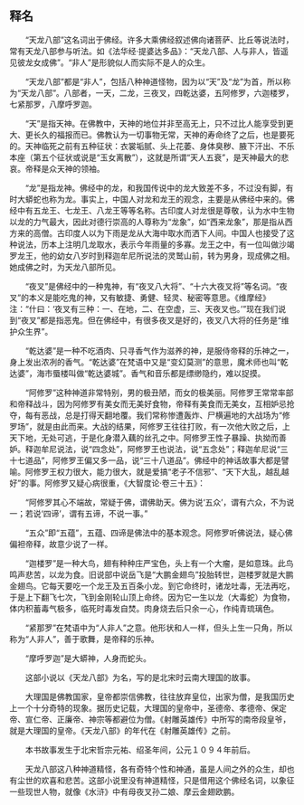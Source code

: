 ## 释名

　　“天龙八部”这名词出于佛经。许多大乘佛经叙述佛向诸菩萨、比丘等说法时，常有天龙八部参与听法。如《法华经·提婆达多品》：“天龙八部、人与非人，皆遥见彼龙女成佛”。“非人”是形貌似人而实际不是人的众生。

　　“天龙八部”都是“非人”，包括八种神道怪物，因为以“天”及“龙”为首，所以称为“天龙八部”。八部者，一天，二龙，三夜叉，四乾达婆，五阿修罗，六迦楼罗，七紧那罗，八摩呼罗迦。

　　“天”是指天神。在佛教中，天神的地位并非至高无上，只不过比人能享受到更大、更长久的福报而已。佛教认为一切事物无常，天神的寿命终了之后，也是要死的。天神临死之前有五种征状：衣裳垢腻、头上花萎、身体臭秽、腋下汗出、不乐本座（第五个征状或说是“玉女离散”），这就是所谓“天人五衰”，是天神最大的悲哀。帝释是众天神的领袖。

　　“龙”是指龙神。佛经中的龙，和我国传说中的龙大致差不多，不过没有脚，有时大蟒蛇也称为龙。事实上，中国人对龙和龙王的观念，主要是从佛经中来的。佛经中有五龙王、七龙王、八龙王等等名称。古印度人对龙很是尊敬，认为水中生物以龙的力气最大，因此对德行崇高的人尊称为“龙象”，如“西来龙象”，那是指从西方来的高僧。古印度人以为下雨是龙从大海中取水而洒下人间。中国人也接受了这种说法，历本上注明几龙取水，表示今年雨量的多寡。龙王之中，有一位叫做沙竭罗龙王，他的幼女八岁时到释迦牟尼所说法的灵鹫山前，转为男身，现成佛之相。她成佛之时，为天龙八部所见。

　　“夜叉”是佛经中的一种鬼神，有“夜叉八大将”、“十六大夜叉将”等名词。“夜叉”的本义是能吃鬼的神，又有敏捷、勇健、轻灵、秘密等意思。《维摩经》注：“什曰：‘夜叉有三种：一、在地，二、在空虚，三、天夜叉也。’”现在我们说到“夜叉”都是指恶鬼。但在佛经中，有很多夜叉是好的，夜叉八大将的任务是“维护众生界”。

　　“乾达婆”是一种不吃酒肉、只寻香气作为滋养的神，是服侍帝释的乐神之一，身上发出浓冽的香气。“乾达婆”在梵语中又是“变幻莫测”的意思，魔术师也叫“乾达婆”，海市蜃楼叫做“乾达婆城”。香气和音乐都是缥缈隐约，难以捉摸。

　　“阿修罗”这种神道非常特别，男的极丑陋，而女的极美丽。阿修罗王常常率部和帝释战斗，因为阿修罗有美女而无美好食物，帝释有美食而无美女，互相妒忌抢夺，每有恶战，总是打得天翻地覆。我们常称惨遭轰炸、尸横遍地的大战场为“修罗场”，就是由此而来。大战的结果，阿修罗王往往打败，有一次他大败之后，上天下地，无处可逃，于是化身潜入藕的丝孔之中。阿修罗王性子暴躁、执拗而善妒。释迦牟尼说法，说“四念处”，阿修罗王也说法，说“五念处”；释迦牟尼说“三十七道品”，阿修罗王偏又多一品，说“三十八道品”。佛经中的神话故事大都是譬喻。阿修罗王权力很大，能力很大，就是爱搞“老子不信邪”、“天下大乱，越乱越好”的事。阿修罗又疑心病很重，《大智度论·卷三十五》：

　　“阿修罗其心不端故，常疑于佛，谓佛助天。佛为说‘五众’，谓有六众，不为说一；若说‘四谛’，谓有五谛，不说一事。”

　　“五众”即“五蕴”，五蕴、四谛是佛法中的基本观念。阿修罗听佛说法，疑心佛偏袒帝释，故意少说了一样。

　　“迦楼罗”是一种大鸟，翅有种种庄严宝色，头上有一个大瘤，是如意珠。此鸟鸣声悲苦，以龙为食。旧说部中说岳飞是“大鹏金翅鸟”投胎转世，迦楼罗就是大鹏金翅鸟。它每天要吃一个龙王及五百条小龙。到它命终时，诸龙吐毒，无法再吃，于是上下翻飞七次，飞到金刚轮山顶上命终。因为它一生以龙（大毒蛇）为食物，体内积蓄毒气极多，临死时毒发自焚。肉身烧去后只余一心，作纯青琉璃色。

　　“紧那罗”在梵语中为“人非人”之意。他形状和人一样，但头上生一只角，所以称为“人非人”，善于歌舞，是帝释的乐神。

　　“摩呼罗迦”是大蟒神，人身而蛇头。

　　这部小说以《天龙八部》为名，写的是北宋时云南大理国的故事。

　　大理国是佛教国家，皇帝都崇信佛教，往往放弃皇位，出家为僧，是我国历史上一个十分奇特的现象。据历史记载，大理国的皇帝中，圣德帝、孝德帝、保定帝、宣仁帝、正廉帝、神宗等都避位为僧。《射雕英雄传》中所写的南帝段皇爷，就是大理国的皇帝。《天龙八部》的年代在《射雕英雄传》之前。

　　本书故事发生于北宋哲宗元祐、绍圣年间，公元１０９４年前后。

　　天龙八部这八种神道精怪，各有奇特个性和神通，虽是人间之外的众生，却也有尘世的欢喜和悲苦。这部小说里没有神道精怪，只是借用这个佛经名词，以象征一些现世人物，就像《水浒》中有母夜叉孙二娘、摩云金翅欧鹏。